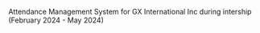 <center><img style="background-cover:fill;" "src="http://gxii.com.ph/img/logo.png"></center>

Attendance Management System for GX International Inc during intership (February 2024 - May 2024)

 
